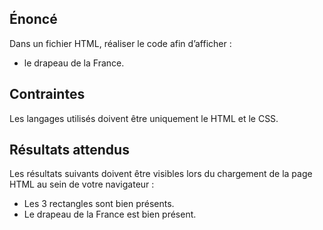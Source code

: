 ## Énoncé

Dans un fichier HTML, réaliser le code afin d’afficher :

- le drapeau de la France.

## Contraintes

Les langages utilisés doivent être uniquement le HTML et le CSS.

## Résultats attendus

Les résultats suivants doivent être visibles lors du chargement de la page HTML au sein de votre navigateur :

- Les 3 rectangles sont bien présents.
- Le drapeau de la France est bien présent.